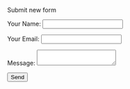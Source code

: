Submit new form
<form name="contact" method="POST" data-netlify="true">
  <p>
    <label>Your Name: <input type="text" name="name" /></label>
  </p>
  <p>
    <label>Your Email: <input type="email" name="email" /></label>
  </p>
  <p>
    <label>Message: <textarea name="message"></textarea></label>
  </p>
  <p>
    <button type="submit">Send</button>
  </p>
</form>

<div id='success'>
  # Success!

  <h1>Success! Your site is being generated.</h1>

  <h2>Check your email for a link.</h2>

  <span>Or check the status of your site by entering your email address:</span>
  <p><input type="text" placeholder="Email Address"></p>
</div>

<style>
  #success {
    opacity: 0.0;
  }
</style>

